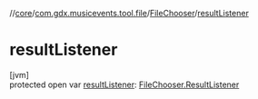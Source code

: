 //[core](../../../index.md)/[com.gdx.musicevents.tool.file](../index.md)/[FileChooser](index.md)/[resultListener](result-listener.md)

# resultListener

[jvm]\
protected open var [resultListener](result-listener.md): [FileChooser.ResultListener](-result-listener/index.md)
